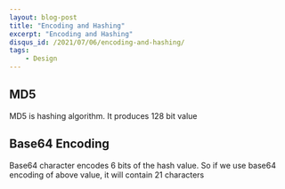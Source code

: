```yaml
---
layout: blog-post
title: "Encoding and Hashing"
excerpt: "Encoding and Hashing"
disqus_id: /2021/07/06/encoding-and-hashing/
tags:
    - Design    
---
```


## MD5

MD5 is hashing algorithm. It produces 128 bit value

## Base64 Encoding

Base64 character encodes 6 bits of the hash value. So if we use base64 encoding of above value, it will contain 21 characters
